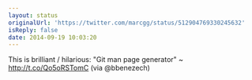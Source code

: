 ```yaml
---
layout: status
originalUrl: 'https://twitter.com/marcgg/status/512904769330245632'
isReply: false
date: 2014-09-19 10:03:20
---
```


This is brilliant / hilarious: "Git man page generator" ~ http://t.co/Qo5oRSTomC (via @bbenezech)
